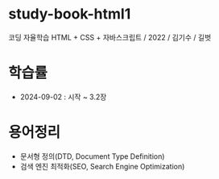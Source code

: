 # study-book-html1

코딩 자율학습 HTML + CSS + 자바스크립트 / 2022 / 김기수 / 길벗

# 학습률

- 2024-09-02 : 시작 ~ 3.2장

# 용어정리

- 문서형 정의(DTD, Document Type Definition)
- 검색 엔진 최적화(SEO, Search Engine Optimization)

